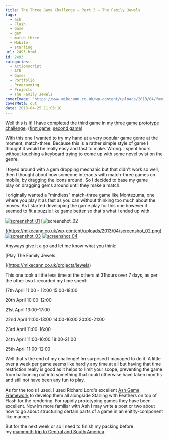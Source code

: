 ```yaml
---
title: The Three Game Challenge – Part 3 – The Family Jewels
tags:
  - ash
  - Flash
  - Game
  - gem
  - match three
  - Mobile
  - starling
url: 2493.html
id: 2493
categories:
  - Actionscript
  - AIR
  - Games
  - Portfolio
  - Programming
  - Projects
  - The Family Jewels
coverImage: "https://www.mikecann.co.uk/wp-content/uploads/2013/04/family-jewels.png"
coverMeta: out
date: 2013-04-25 11:03:10
---
```


Well this is it! I have completed the third game in my [three game prototype challenge](https://mikecann.co.uk/personal-project/the-three-game-challenge/). ([first game](https://mikecann.co.uk/personal-project/the-three-game-challenge-part-1-lateshas-crib/), [second game](https://mikecann.co.uk/personal-project/the-three-game-challenge-part-2-a-cunning-plan/))

<!-- more -->

With this one I wanted to try my hand at a very popular game genre at the moment, match-three. Because this is a rather simple style of game I thought it would be really easy and fast to make. Wrong. I spent hours without touching a keyboard trying to come up with some novel twist on the genre.

I toyed around with a gem dropping mechanic but that didn't work so well, then I thought about how someone interacts with match-three games on mobile, by dragging the icons around. So I decided to base my game play on dragging gems around until they make a match.

I originally wanted a "mindless" match-three game like Montezuma, one where you play it as fast as you can without thinking too much about the moves. As I started developing the game play for this one however it seemed to fit a puzzle like game better so that's what I ended up with.

[![screenshot_01](https://mikecann.co.uk/wp-content/uploads/2013/04/screenshot_01-300x219.png)](https://mikecann.co.uk/wp-content/uploads/2013/04/screenshot_01.png) [![screenshot_02](https://mikecann.co.uk/wp-content/uploads/2013/04/screenshot_02-300x219.png)

](https://mikecann.co.uk/wp-content/uploads/2013/04/screenshot_02.png)[![screenshot_03](https://mikecann.co.uk/wp-content/uploads/2013/04/screenshot_03-300x219.png)](https://mikecann.co.uk/wp-content/uploads/2013/04/screenshot_03.png) [![screenshot_04](https://mikecann.co.uk/wp-content/uploads/2013/04/screenshot_04-300x219.png)](https://mikecann.co.uk/wp-content/uploads/2013/04/screenshot_04.png)

Anyways give it a go and let me know what you think:

[Play The Family Jewels

](https://mikecann.co.uk/projects/jewels)

This one took a little less time at the others at 31hours over 7 days, as per the other two I recorded my time spent:

17th April
11:00 - 12:00
15:00-18:00

20th April
10:00-12:00

21st April
13:00-17:00

22nd April
11:00-13:00
14:00-16:00
20:00-21:00

23rd April
11:00-16:00

24th April
11:00-16:00
18:00-21:00

25th April
11:00-12:00

Well that's the end of my challenge! Im surprised I managed to do it. A little over a week per game seems like hardly any time at all but having that time restriction really is good as it helps to limit your scope, preventing the game from ballooning out into something that could otherwise have taken months and still not have been any fun to play.

As for the tools I used. I used Richard Lord's excellent [Ash Game Framework](https://www.google.co.uk/url?sa=t&rct=j&q=&esrc=s&source=web&cd=1&cad=rja&ved=0CDEQFjAA&url=http%3A%2F%2Fwww.ashframework.org%2F&ei=sQt5UeOlHsam0wXF74DYBQ&usg=AFQjCNGf9MWL8YXaduF6F9pn2bsVQNDzGQ&sig2=VA_kHUtU14g4k2q5xISD3w&bvm=bv.45645796,d.d2k) to develop them all alongside Starling with Feathers on top of Flash for the rendering. For rapidly prototyping games they have been excellent. Now im more familiar with Ash I may write a post or two about how to go about structuring certain parts of a game in an enitity-component like manner.

But for the next week or so I need to finish my packing before my [mammoth trip to Central and South America](https://mikecann.co.uk/travel/my-2013/).

&nbsp;
